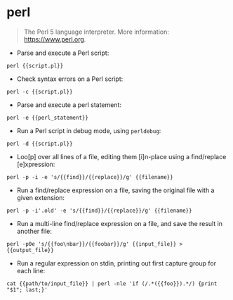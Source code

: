 # perl

> The Perl 5 language interpreter.
> More information: <https://www.perl.org>.

- Parse and execute a Perl script:

`perl {{script.pl}}`

- Check syntax errors on a Perl script:

`perl -c {{script.pl}}`

- Parse and execute a perl statement:

`perl -e {{perl_statement}}`

- Run a Perl script in debug mode, using `perldebug`:

`perl -d {{script.pl}}`

- Loo[p] over all lines of a file, editing them [i]n-place using a find/replace [e]xpression:

`perl -p -i -e 's/{{find}}/{{replace}}/g' {{filename}}`

- Run a find/replace expression on a file, saving the original file with a given extension:

`perl -p -i'.old' -e 's/{{find}}/{{replace}}/g' {{filename}}`

- Run a multi-line find/replace expression on a file, and save the result in another file:

`perl -p0e 's/{{foo\nbar}}/{{foobar}}/g' {{input_file}} > {{output_file}}`

- Run a regular expression on stdin, printing out first capture group for each line:

`cat {{path/to/input_file}} | perl -nle 'if (/.*({{foo}}).*/) {print "$1"; last;}'`
